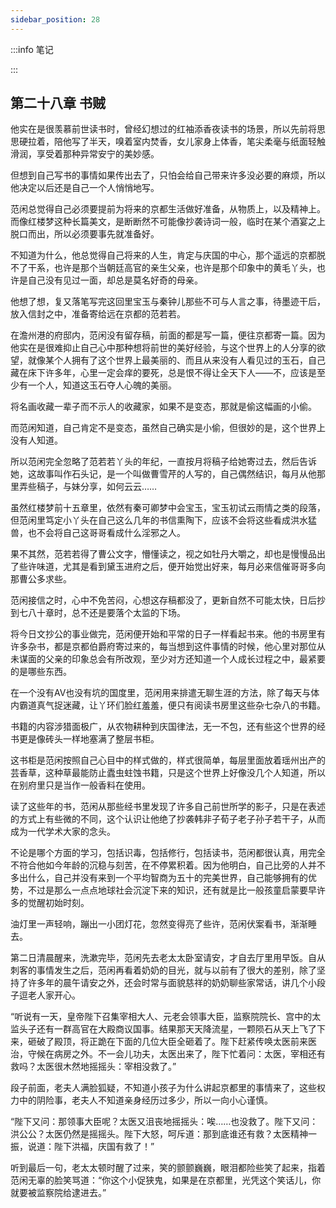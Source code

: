 ```yaml
---
sidebar_position: 28
---
```


:::info 笔记



:::

## 第二十八章 **书贼**

他实在是很羡慕前世读书时，曾经幻想过的红袖添香夜读书的场景，所以先前将思思硬拉着，陪他写了半天，嗅着室内焚香，女儿家身上体香，笔尖柔毫与纸面轻触滑润，享受着那种异常安宁的美妙感。

但想到自己写书的事情如果传出去了，只怕会给自己带来许多没必要的麻烦，所以他决定以后还是自己一个人悄悄地写。

范闲总觉得自己必须要提前为将来的京都生活做好准备，从物质上，以及精神上。而像红楼梦这种长篇美文，是断断然不可能像抄袭诗词一般，临时在某个酒宴之上脱口而出，所以必须要事先就准备好。

不知道为什么，他总觉得自己将来的人生，肯定与庆国的中心，那个遥远的京都脱不了干系，也许是那个当朝廷高官的亲生父亲，也许是那个印象中的黄毛丫头，也许是自己没有见过一面，却总是莫名好奇的母亲。

他想了想，复又落笔写完这回里宝玉与秦钟儿那些不可与人言之事，待墨迹干后，放入信封之中，准备寄给远在京都的范若若。

在澹州港的府邸内，范闲没有留存稿，前面的都是写一篇，便往京都寄一篇。因为他实在是很难抑止自己心中那种想将前世的美好经验，与这个世界上的人分享的欲望，就像某个人拥有了这个世界上最美丽的、而且从来没有人看见过的玉石，自己藏在床下许多年，心里一定会痒的要死，总是恨不得让全天下人——不，应该是至少有一个人，知道这玉石夺人心魄的美丽。

将名画收藏一辈子而不示人的收藏家，如果不是变态，那就是偷这幅画的小偷。

而范闲知道，自己肯定不是变态，虽然自己确实是小偷，但很妙的是，这个世界上没有人知道。

所以范闲完全忽略了范若若丫头的年纪，一直按月将稿子给她寄过去，然后告诉她，这故事叫作石头记，是一个叫做曹雪芹的人写的，自己偶然结识，每月从他那里弄些稿子，与妹分享，如何云云……

虽然红楼梦前十五章里，依然有秦可卿梦中会宝玉，宝玉初试云雨情之类的段落，但范闲里笃定小丫头在自己这么几年的书信熏陶下，应该不会将这些看成洪水猛兽，也不会将自己这哥哥看成什么淫邪之人。

果不其然，范若若得了曹公文字，懵懂读之，视之如牡丹大嚼之，却也是慢慢品出了些许味道，尤其是看到黛玉进府之后，便开始觉出好来，每月必来信催哥哥多向那曹公多求些。

范闲接信之时，心中不免苦闷，心想这存稿都没了，更新自然不可能太快，日后抄到七八十章时，总不还是要落个太监的下场。

将今日文抄公的事业做完，范闲便开始和平常的日子一样看起书来。他的书房里有许多杂书，都是京都伯爵府寄过来的，每当想到这件事情的时候，他心里对那位从未谋面的父亲的印象总会有所改观，至少对方还知道一个人成长过程之中，最紧要的是哪些东西。

在一个没有AV也没有坑的国度里，范闲用来排遣无聊生涯的方法，除了每天与体内霸道真气捉迷藏，让丫环们脸红羞羞，便只有阅读书房里这些杂七杂八的书籍。

书籍的内容涉猎面极广，从农物耕种到庆国律法，无一不包，还有些这个世界的经书更是像砖头一样地塞满了整层书柜。

这书柜是范闲按照自己心目中的样式做的，样式很简单，每层里面放着瑶州出产的芸香草，这种草最能防止蠹虫蛀蚀书籍，只是这个世界上好像没几个人知道，所以在别府里只是当作一般香料在使用。

读了这些年的书，范闲从那些经书里发现了许多自己前世所学的影子，只是在表述的方式上有些微的不同，这个认识让他绝了抄袭韩非子荀子老子孙子若干子，从而成为一代学术大家的念头。

不论是哪个方面的学习，包括识毒，包括修行，包括读书，范闲都很认真，用完全不符合他如今年龄的沉稳与刻苦，在不停累积着。因为他明白，自己比旁的人并不多出什么，自己并没有来到一个平均智商为五十的完美世界，自己能够拥有的优势，不过是那么一点点地球社会沉淀下来的知识，还有就是比一般孩童启蒙要早许多的觉醒初始时刻。

油灯里一声轻响，蹦出一小团灯花，忽然变得亮了些许，范闲伏案看书，渐渐睡去。

第二日清晨醒来，洗漱完毕，范闲先去老太太卧室请安，才自去厅里用早饭。自从刺客的事情发生之后，范闲再看着奶奶的目光，就与以前有了很大的差别，除了坚持了许多年的晨午请安之外，还会时常与面貌慈祥的奶奶聊些家常话，讲几个小段子逗老人家开心。

“听说有一天，皇帝陛下召集宰相大人、元老会领事大臣，监察院院长、宫中的太监头子还有一群高官在大殿商议国事。结果那天天降流星，一颗陨石从天上飞了下来，砸破了殿顶，将正跪在下面的几位大臣全砸着了。陛下赶紧传唤太医前来医治，守候在病房之外。不一会儿功夫，太医出来了，陛下忙着问：太医，宰相还有救吗？太医很木然地摇摇头：宰相没救了。”

段子前面，老夫人满脸狐疑，不知道小孩子为什么讲起京都里的事情来了，这些权力中的阴险事，老夫人不知道亲身经历过多少，所以一向小心谨慎。

“陛下又问：那领事大臣呢？太医又沮丧地摇摇头：唉……也没救了。陛下又问：洪公公？太医仍然是摇摇头。陛下大怒，呵斥道：那到底谁还有救？太医精神一振，说道：陛下洪福，庆国有救了！”

听到最后一句，老太太顿时醒了过来，笑的颤颤巍巍，眼泪都险些笑了起来，指着范闲无辜的脸笑骂道：“你这个小促狭鬼，如果是在京都里，光凭这个笑话儿，你就要被监察院给逮进去。”

